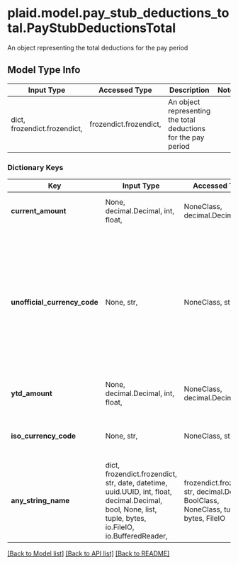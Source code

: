 # plaid.model.pay_stub_deductions_total.PayStubDeductionsTotal

An object representing the total deductions for the pay period

## Model Type Info
Input Type | Accessed Type | Description | Notes
------------ | ------------- | ------------- | -------------
dict, frozendict.frozendict,  | frozendict.frozendict,  | An object representing the total deductions for the pay period | 

### Dictionary Keys
Key | Input Type | Accessed Type | Description | Notes
------------ | ------------- | ------------- | ------------- | -------------
**current_amount** | None, decimal.Decimal, int, float,  | NoneClass, decimal.Decimal,  | Raw amount of the deduction | value must be a 64 bit float
**unofficial_currency_code** | None, str,  | NoneClass, str,  | The unofficial currency code associated with the line item. Always &#x60;null&#x60; if &#x60;iso_currency_code&#x60; is non-&#x60;null&#x60;. Unofficial currency codes are used for currencies that do not have official ISO currency codes, such as cryptocurrencies and the currencies of certain countries.  See the [currency code schema](https://plaid.com/docs/api/accounts#currency-code-schema) for a full listing of supported &#x60;iso_currency_code&#x60;s. | 
**ytd_amount** | None, decimal.Decimal, int, float,  | NoneClass, decimal.Decimal,  | The year-to-date total amount of the deductions | value must be a 64 bit float
**iso_currency_code** | None, str,  | NoneClass, str,  | The ISO-4217 currency code of the line item. Always &#x60;null&#x60; if &#x60;unofficial_currency_code&#x60; is non-null. | 
**any_string_name** | dict, frozendict.frozendict, str, date, datetime, uuid.UUID, int, float, decimal.Decimal, bool, None, list, tuple, bytes, io.FileIO, io.BufferedReader,  | frozendict.frozendict, str, decimal.Decimal, BoolClass, NoneClass, tuple, bytes, FileIO | any string name can be used but the value must be the correct type | [optional]

[[Back to Model list]](../../README.md#documentation-for-models) [[Back to API list]](../../README.md#documentation-for-api-endpoints) [[Back to README]](../../README.md)

